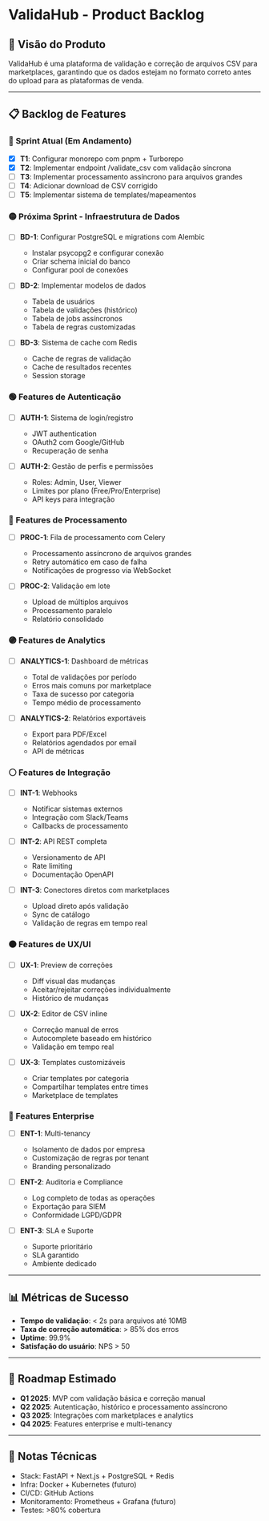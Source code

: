 # ValidaHub - Product Backlog

## 🎯 Visão do Produto
ValidaHub é uma plataforma de validação e correção de arquivos CSV para marketplaces, garantindo que os dados estejam no formato correto antes do upload para as plataformas de venda.

---

## 📋 Backlog de Features

### 🔴 Sprint Atual (Em Andamento)
- [x] **T1**: Configurar monorepo com pnpm + Turborepo
- [x] **T2**: Implementar endpoint /validate_csv com validação síncrona
- [ ] **T3**: Implementar processamento assíncrono para arquivos grandes
- [ ] **T4**: Adicionar download de CSV corrigido
- [ ] **T5**: Implementar sistema de templates/mapeamentos

### 🟡 Próxima Sprint - Infraestrutura de Dados
- [ ] **BD-1**: Configurar PostgreSQL e migrations com Alembic
  - Instalar psycopg2 e configurar conexão
  - Criar schema inicial do banco
  - Configurar pool de conexões
  
- [ ] **BD-2**: Implementar modelos de dados
  - Tabela de usuários
  - Tabela de validações (histórico)
  - Tabela de jobs assíncronos
  - Tabela de regras customizadas
  
- [ ] **BD-3**: Sistema de cache com Redis
  - Cache de regras de validação
  - Cache de resultados recentes
  - Session storage

### 🟢 Features de Autenticação
- [ ] **AUTH-1**: Sistema de login/registro
  - JWT authentication
  - OAuth2 com Google/GitHub
  - Recuperação de senha
  
- [ ] **AUTH-2**: Gestão de perfis e permissões
  - Roles: Admin, User, Viewer
  - Limites por plano (Free/Pro/Enterprise)
  - API keys para integração

### 🔵 Features de Processamento
- [ ] **PROC-1**: Fila de processamento com Celery
  - Processamento assíncrono de arquivos grandes
  - Retry automático em caso de falha
  - Notificações de progresso via WebSocket
  
- [ ] **PROC-2**: Validação em lote
  - Upload de múltiplos arquivos
  - Processamento paralelo
  - Relatório consolidado

### 🟣 Features de Analytics
- [ ] **ANALYTICS-1**: Dashboard de métricas
  - Total de validações por período
  - Erros mais comuns por marketplace
  - Taxa de sucesso por categoria
  - Tempo médio de processamento
  
- [ ] **ANALYTICS-2**: Relatórios exportáveis
  - Export para PDF/Excel
  - Relatórios agendados por email
  - API de métricas

### ⚪ Features de Integração
- [ ] **INT-1**: Webhooks
  - Notificar sistemas externos
  - Integração com Slack/Teams
  - Callbacks de processamento
  
- [ ] **INT-2**: API REST completa
  - Versionamento de API
  - Rate limiting
  - Documentação OpenAPI
  
- [ ] **INT-3**: Conectores diretos com marketplaces
  - Upload direto após validação
  - Sync de catálogo
  - Validação de regras em tempo real

### 🟤 Features de UX/UI
- [ ] **UX-1**: Preview de correções
  - Diff visual das mudanças
  - Aceitar/rejeitar correções individualmente
  - Histórico de mudanças
  
- [ ] **UX-2**: Editor de CSV inline
  - Correção manual de erros
  - Autocomplete baseado em histórico
  - Validação em tempo real
  
- [ ] **UX-3**: Templates customizáveis
  - Criar templates por categoria
  - Compartilhar templates entre times
  - Marketplace de templates

### 🔶 Features Enterprise
- [ ] **ENT-1**: Multi-tenancy
  - Isolamento de dados por empresa
  - Customização de regras por tenant
  - Branding personalizado
  
- [ ] **ENT-2**: Auditoria e Compliance
  - Log completo de todas as operações
  - Exportação para SIEM
  - Conformidade LGPD/GDPR
  
- [ ] **ENT-3**: SLA e Suporte
  - Suporte prioritário
  - SLA garantido
  - Ambiente dedicado

---

## 📊 Métricas de Sucesso
- **Tempo de validação**: < 2s para arquivos até 10MB
- **Taxa de correção automática**: > 85% dos erros
- **Uptime**: 99.9%
- **Satisfação do usuário**: NPS > 50

---

## 🚀 Roadmap Estimado
- **Q1 2025**: MVP com validação básica e correção manual
- **Q2 2025**: Autenticação, histórico e processamento assíncrono  
- **Q3 2025**: Integrações com marketplaces e analytics
- **Q4 2025**: Features enterprise e multi-tenancy

---

## 📝 Notas Técnicas
- Stack: FastAPI + Next.js + PostgreSQL + Redis
- Infra: Docker + Kubernetes (futuro)
- CI/CD: GitHub Actions
- Monitoramento: Prometheus + Grafana (futuro)
- Testes: >80% cobertura